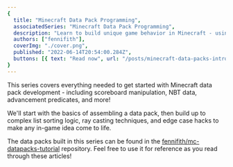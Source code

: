 ```yaml
---
{
  title: "Minecraft Data Pack Programming",
  associatedSeries: "Minecraft Data Pack Programming",
  description: "Learn to build unique game behavior in Minecraft - using functions, entity selectors, NBT data, and more!",
  authors: ["fennifith"],
  coverImg: "./cover.png",
  published: "2022-06-14T20:54:00.284Z",
  buttons: [{ text: "Read now", url: "/posts/minecraft-data-packs-introduction" }],
}
---
```


This series covers everything needed to get started with Minecraft data pack development - including scoreboard manipulation, NBT data, advancement predicates, and more!

We'll start with the basics of assembling a data pack, then build up to complex list sorting logic, ray casting techniques, and edge case hacks to make any in-game idea come to life.

The data packs built in this series can be found in the [fennifith/mc-datapacks-tutorial](https://github.com/fennifith/mc-datapacks-tutorial/tree/main/1-introduction) repository. Feel free to use it for reference as you read through these articles!
